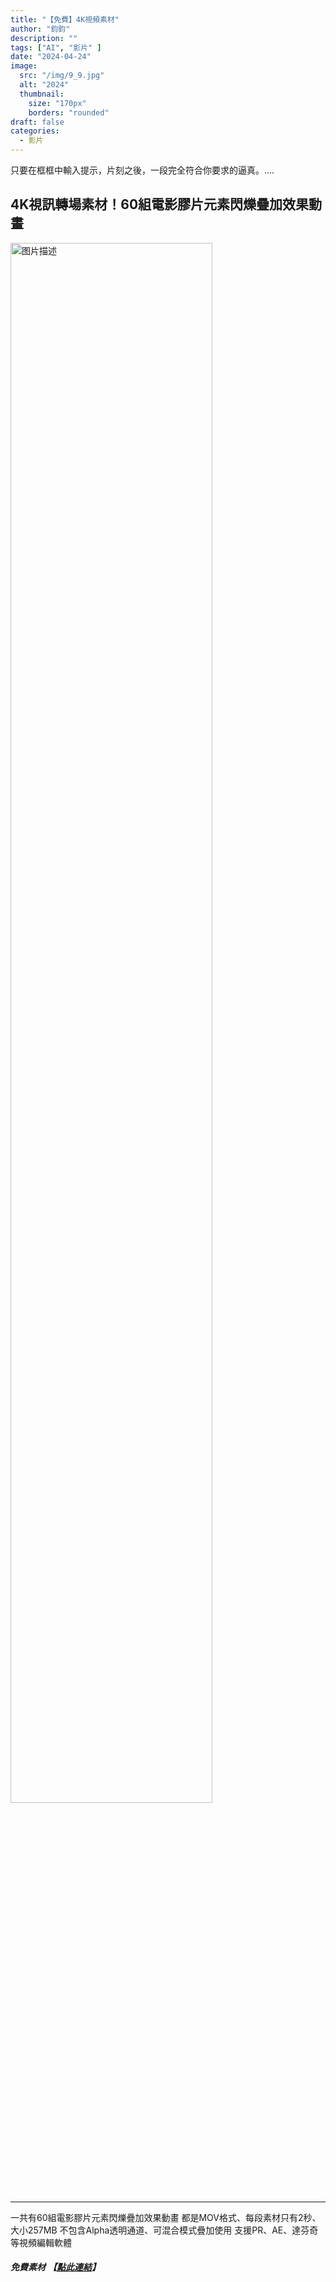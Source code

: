 ```yaml
---
title: "【免費】4K視頻素材"
author: "鈞鈞"
description: ""
tags: ["AI", "影片" ]
date: "2024-04-24"
image:
  src: "/img/9_9.jpg"
  alt: "2024"
  thumbnail:
    size: "170px"
    borders: "rounded"
draft: false
categories:
  - 影片
---
```


只要在框框中輸入提示，片刻之後，一段完全符合你要求的逼真。....
<!--more-->

## 4K視訊轉場素材！60組電影膠片元素閃爍疊加效果動畫

<a href="/img/9_9.jpg " data-lightbox="image-1" data-title="我的图片">
    <img src="/img/9_9.jpg " width="80%" alt="图片描述">
</a>


---
一共有60組電影膠片元素閃爍疊加效果動畫
都是MOV格式、每段素材只有2秒、大小257MB
不包含Alpha透明通道、可混合模式疊加使用
支援PR、AE、達芬奇等視頻編輯軟體


###### **免費素材** **【[點此連結](https://www.mediafire.com/file/vlclaue5ugqpc9b/CMG_%25E2%2580%2593_Film_Transition_Overlays.zip/file)】**